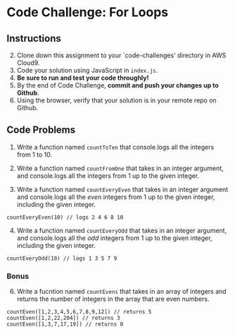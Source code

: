 # Code Challenge: For Loops

## Instructions

2. Clone down this assignment to your `code-challenges' directory in AWS Cloud9.  
3. Code your solution using JavaScript in `index.js`. 
4. **Be sure to run and test your code throughly!**
5. By the end of Code Challenge, **commit and push your changes up to Github**.
6. Using the browser, verify that your solution is in your remote repo on Github.

## Code Problems

1. Write a function named `countToTen` that console.logs all the integers from 1 to 10. 

2. Write a function named `countFromOne` that takes in an integer argument, 
   and console.logs all the integers from 1 up to the given integer. 

3. Write a function named `countEveryEven` that takes in an integer argument
   and console.logs all the *even* integers from 1 up to the given integer,
   including the given integer. 
```
countEveryEven(10) // logs 2 4 6 8 10
```

4. Write a function named `countEveryOdd` that takes in an integer argument, 
   and console.logs all the *odd* integers from 1 up to the given integer,
   including the given integer. 
```
countEveryOdd(10) // logs 1 3 5 7 9
```

### Bonus 
6. Write a fucntion named `countEvens` that takes in an array of 
   integers and returns the number of integers in the array that are even numbers. 
```
countEven([1,2,3,4,5,6,7,8,9,12]) // returns 5
countEven([1,2,22,204]) // returns 3
countEven([1,3,7,17,19]) // returns 0
```
